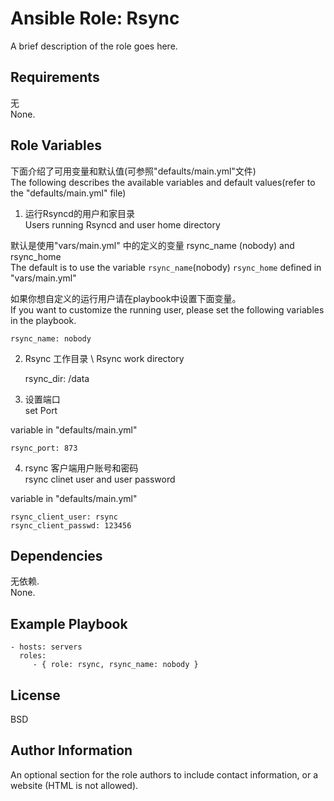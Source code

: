 Ansible Role: Rsync
=========


A brief description of the role goes here.

Requirements
------------
无\
None.

Role Variables
--------------
下面介绍了可用变量和默认值(可参照"defaults/main.yml"文件) \
The following describes the available variables and default values(refer to the "defaults/main.yml" file)

1. 运行Rsyncd的用户和家目录 \
  Users running Rsyncd and user home directory

默认是使用"vars/main.yml" 中的定义的变量 rsync_name (nobody) and rsync_home \
The default is to use the variable `rsync_name`(nobody) `rsync_home` defined in "vars/main.yml"

如果你想自定义的运行用户请在playbook中设置下面变量。\
If you want to customize the running user, please set the following variables in the playbook.


    rsync_name: nobody

2. Rsync 工作目录 \ 
   Rsync work directory

    rsync_dir: /data

3. 设置端口 \
   set Port

variable in "defaults/main.yml"

    rsync_port: 873

4. rsync 客户端用户账号和密码 \
   rsync clinet user and user password

variable in "defaults/main.yml"

    rsync_client_user: rsync
    rsync_client_passwd: 123456


Dependencies
------------
无依赖.\
None.

Example Playbook
----------------

    - hosts: servers
      roles:
         - { role: rsync, rsync_name: nobody }


License
-------

BSD

Author Information
------------------

An optional section for the role authors to include contact information, or a website (HTML is not allowed).
